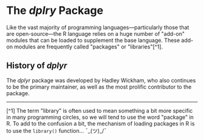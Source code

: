 # The _dplry_ Package

Like the vast majority of programming languages—particularly those that are open-source—the R language relies on a huge number of "add-on" modules that can be loaded to supplement the base language. These add-on modules are frequently called "packages" or "libraries"[^1].

## History of _dplyr_

The _dplyr_ package was developed by Hadley Wickham, who also continues to be the primary maintainer, as well as the most prolific contributor to the package.

---
[^1] The term "library" is often used to mean something a bit more specific in many programming circles, so we will tend to use the word "package" in R. To add to the confusion a bit, the mechanism of loading packages in R is to use the `library()` function... ¯\_(ツ)_/¯